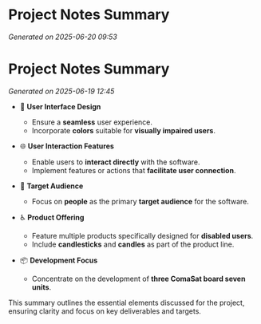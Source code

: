 # Project Notes Summary

*Generated on 2025-06-20 09:53*

# Project Notes Summary

*Generated on 2025-06-19 12:45*

- 🎨 **User Interface Design**
  - Ensure a **seamless** user experience.
  - Incorporate **colors** suitable for **visually impaired users**.

- 🌐 **User Interaction Features**
  - Enable users to **interact directly** with the software.
  - Implement features or actions that **facilitate user connection**.

- 👥 **Target Audience**
  - Focus on **people** as the primary **target audience** for the software.

- ♿ **Product Offering**
  - Feature multiple products specifically designed for **disabled users**.
  - Include **candlesticks** and **candles** as part of the product line.

- 📦 **Development Focus**
  - Concentrate on the development of **three ComaSat board seven units**. 

This summary outlines the essential elements discussed for the project, ensuring clarity and focus on key deliverables and targets.